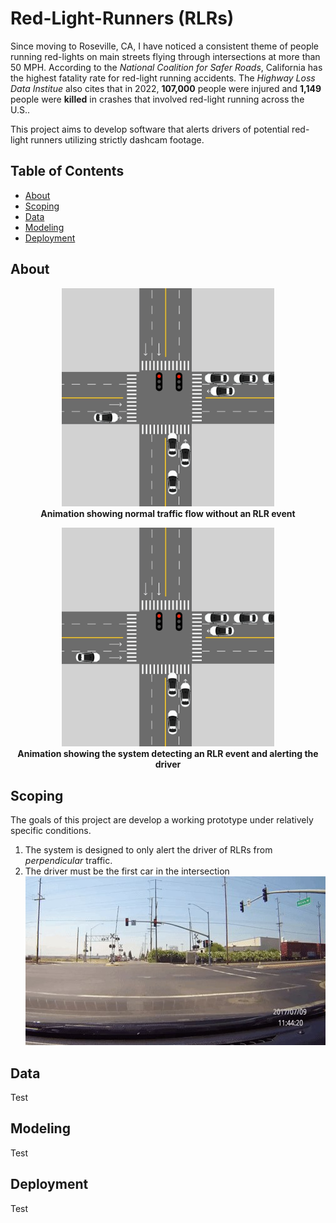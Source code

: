 # Red-Light-Runners (RLRs)
Since moving to Roseville, CA, I have noticed a consistent theme of people running red-lights on main streets flying through intersections at more than 50 MPH. According to the *National Coalition for Safer Roads*, California has the highest fatality rate for red-light running accidents. The *Highway Loss Data Institue* also cites that in 2022, **107,000** people were injured and **1,149** people were **killed** in crashes that involved red-light running across the U.S.. 

This project aims to develop software that alerts drivers of potential red-light runners utilizing strictly dashcam footage.

## Table of Contents
- [About](#about)
- [Scoping](#scoping)
- [Data](#data)
- [Modeling](#modeling)
- [Deployment](#deployment)


## About

<p align="center">
  <img src="images/clear-traffic-animation.gif" width="340">
  <br>
  <b>Animation showing normal traffic flow without an RLR event</b>
</p>

<p align="center">
  <img src="images/rlr-animation.gif" width="340">
  <br>
  <b>Animation showing the system detecting an RLR event and alerting the driver</b>
</p>


## Scoping
The goals of this project are develop a working prototype under relatively specific conditions.
1. The system is designed to only alert the driver of RLRs from *perpendicular* traffic.
2. The driver must be the first car in the intersection
    ![Alt text](images/red-light-runner.jpeg)

## Data
Test













## Modeling

Test


## Deployment

Test
